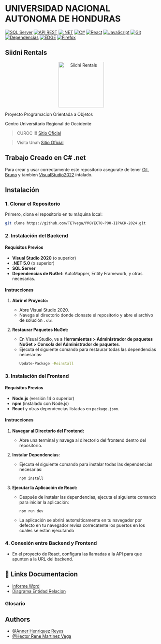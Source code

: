 
# UNIVERSIDAD NACIONAL AUTONOMA DE HONDURAS 
[![SQL Server](https://img.shields.io/badge/%20SQL%20Server-Implemented-brightgreen)](https://www.microsoft.com/en-us/sql-server)
[![API REST](https://img.shields.io/badge/API%20REST-Implemented-orange)](https://restfulapi.net/)
[![.NET](https://img.shields.io/badge/.NET-Framework-blue)](https://dotnet.microsoft.com/)
[![C#](https://img.shields.io/badge/C%23-Language-blue)](https://learn.microsoft.com/en-us/dotnet/csharp/)
[![React](https://img.shields.io/badge/React-Framework-blue)](https://reactjs.org/)
[![JavaScript](https://img.shields.io/badge/JavaScript-Language-yellow)](https://developer.mozilla.org/en-US/docs/Web/JavaScript)
[![Git](https://img.shields.io/badge/Git-Version%20Control-red)](https://git-scm.com/)
[![Dependencias](https://img.shields.io/badge/Dependencias-USED-blueviolet)]()
[![EDGE](https://img.shields.io/badge/EDGE-Supported-blue)](https://www.microsoft.com/edge)
[![Firefox](https://img.shields.io/badge/Firefox-Supported-orange)](https://www.mozilla.org/firefox/)


## Siidni Rentals 

<p align="center">
  <a href="#">
    <img src="https://i.postimg.cc/qJyyK3HB/siidni-logo.png" width="150px" alt="Siidni Rentals">
  </a>
</p>
Proyecto Programacion Orientada a Objetos 

Centro Universitario Regional de Occidente 

> CUROC !!! [Sitio Oficial](https://curoc.unah.edu.hn/)

> Visita Unah [Sitio Oficial](https://www.unah.edu.hn/) 

## Trabajo Creado en C# .net

Para crear y usar correctamente este repositorio asegurate de tener [Git](https://git-scm.com/downloads), [Bruno](https://www.usebruno.com/) y tambien [VisualStudio2022](https://visualstudio.microsoft.com/downloads/) intalado.

## Instalación

### 1. Clonar el Repositorio

Primero, clona el repositorio en tu máquina local:

```bash
git clone https://github.com/TETvega/PROYECTO-POO-IIPACK-2024.git
```
### 2. Instalación del Backend

#### Requisitos Previos

- **Visual Studio 2020** (o superior)
- **.NET 5.0** (o superior)
- **SQL Server** 
- **Dependencias de NuGet**: AutoMapper, Entity Framework, y otras necesarias.

#### Instrucciones

1. **Abrir el Proyecto:**

   - Abre Visual Studio 2020.
   - Navega al directorio donde clonaste el repositorio y abre el archivo de solución `.sln`.

2. **Restaurar Paquetes NuGet:**

   - En Visual Studio, ve a **Herramientas > Administrador de paquetes NuGet > Consola del Administrador de paquetes**.
   - Ejecuta el siguiente comando para restaurar todas las dependencias necesarias:
     ```bash
     Update-Package -Reinstall
     ```
### 3. Instalación del Frontend

#### Requisitos Previos

- **Node.js** (versión 14 o superior)
- **npm** (instalado con Node.js)
- **React** y otras dependencias listadas en `package.json`.

#### Instrucciones

1. **Navegar al Directorio del Frontend:**

   - Abre una terminal y navega al directorio del frontend dentro del repositorio.

2. **Instalar Dependencias:**

   - Ejecuta el siguiente comando para instalar todas las dependencias necesarias:
     ```bash
     npm install
     ```

3. **Ejecutar la Aplicación de React:**

   - Después de instalar las dependencias, ejecuta el siguiente comando para iniciar la aplicación:
     ```bash
     npm run dev
     ```
   - La aplicación se abrirá automáticamente en tu navegador por defecto en tu navegador revisa correcatente los puertos en los cuales se estan ejecutando

### 4. Conexión entre Backend y Frontend

- En el proyecto de React, configura las llamadas a la API para que apunten a la URL del backend.


## 🔗 Links Documentacion 
- [Informe Word]()
- [Diagrama Entidad Relacion]()

### Glosario


## Authors
- [@Anner Henriquez Reyes](https://github.com/annerh3)
- [@Hector Rene Martinez Vega](https://github.com/TETvega)
